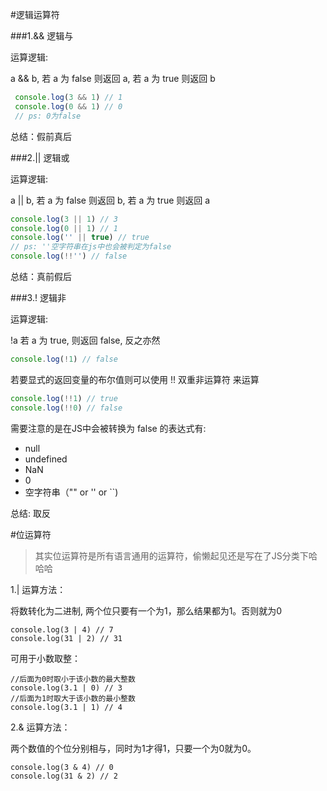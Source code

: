 #逻辑运算符


###1.&& 逻辑与

运算逻辑:

a && b, 若 a 为 false 则返回 a, 若 a 为 true 则返回 b

```js
 console.log(3 && 1) // 1
 console.log(0 && 1) // 0 
 // ps: 0为false
 ```
总结：假前真后

###2.|| 逻辑或

运算逻辑:

a || b, 若 a 为 false 则返回 b, 若 a 为 true 则返回 a

```js
console.log(3 || 1) // 3
console.log(0 || 1) // 1
console.log('' || true) // true
// ps: ''空字符串在js中也会被判定为false
console.log(!!'') // false
```
总结：真前假后

###3.! 逻辑非

运算逻辑:

!a 若 a 为 true, 则返回 false, 反之亦然

```js
console.log(!1) // false
```

若要显式的返回变量的布尔值则可以使用 !! 双重非运算符 来运算

```js
console.log(!!1) // true
console.log(!!0) // false
```

需要注意的是在JS中会被转换为 false 的表达式有:

+ null
+ undefined
+ NaN
+ 0
+ 空字符串（"" or '' or ``)


总结: 取反

#位运算符

>其实位运算符是所有语言通用的运算符，偷懒起见还是写在了JS分类下哈哈哈

1.|
运算方法：

将数转化为二进制, 两个位只要有一个为1，那么结果都为1。否则就为0

```
console.log(3 | 4) // 7
console.log(31 | 2) // 31
```

可用于小数取整：

```
//后面为0时取小于该小数的最大整数
console.log(3.1 | 0) // 3
//后面为1时取大于该小数的最小整数
console.log(3.1 | 1) // 4
```
2.&
运算方法：

两个数值的个位分别相与，同时为1才得1，只要一个为0就为0。

```
console.log(3 & 4) // 0
console.log(31 & 2) // 2
```